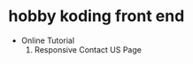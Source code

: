 # hobby koding front end
<ul>
    <li>
        Online Tutorial
        <ol>
            <li>
                Responsive Contact US Page
            </li>
        </ol>
    </li>
</ul>